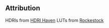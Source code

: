 ## Attribution

HDRIs from [HDRI Haven](https://hdrihaven.com)
LUTs from [Rockestock](https://www.rocketstock.com/free-after-effects-templates/35-free-luts-for-color-grading-videos/)
